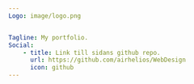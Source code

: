 ```yaml
---
Logo: image/logo.png


Tagline: My portfolio.
Social:
    - title: Link till sidans github repo.
      url: https://github.com/airhelios/WebDesign
      icon: github
---
```

